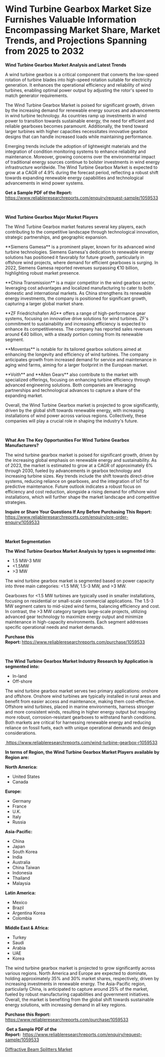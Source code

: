 <p><h1>Wind Turbine Gearbox Market Size Furnishes Valuable Information Encompassing Market Share, Market Trends, and Projections Spanning from 2025 to 2032</h1></p><p><strong>Wind Turbine Gearbox Market Analysis and Latest Trends</strong></p>
<p><p>A wind turbine gearbox is a critical component that converts the low-speed rotation of turbine blades into high-speed rotation suitable for electricity generation. It enhances the operational efficiency and reliability of wind turbines, enabling optimal power output by adjusting the rotor's speed to match generator requirements. </p><p>The Wind Turbine Gearbox Market is poised for significant growth, driven by the increasing demand for renewable energy sources and advancements in wind turbine technology. As countries ramp up investments in wind power to transition towards sustainable energy, the need for efficient and reliable gearboxes becomes paramount. Additionally, the trend toward larger turbines with higher capacities necessitates innovative gearbox designs that can handle increased loads while maintaining performance. </p><p>Emerging trends include the adoption of lightweight materials and the integration of condition monitoring systems to enhance reliability and maintenance. Moreover, growing concerns over the environmental impact of traditional energy sources continue to bolster investments in wind energy infrastructure worldwide. The Wind Turbine Gearbox Market is expected to grow at a CAGR of 4.9% during the forecast period, reflecting a robust shift towards expanding renewable energy capabilities and technological advancements in wind power systems.</p></p>
<p><strong>Get a Sample PDF of the Report:&nbsp;</strong> <a href="https://www.reliableresearchreports.com/enquiry/request-sample/1059533?utm_campaign=2215&utm_medium=2&utm_source=Github&utm_content=ia&utm_term=11042025&utm_id=wind-turbine-gearbox">https://www.reliableresearchreports.com/enquiry/request-sample/1059533</a></p>
<p>&nbsp;</p>
<p><strong>Wind Turbine Gearbox Major Market Players</strong></p>
<p><p>The Wind Turbine Gearbox market features several key players, each contributing to the competitive landscape through technological innovation, strategic partnerships, and geographic expansion. </p><p>**Siemens Gamesa** is a prominent player, known for its advanced wind turbine technologies. Siemens Gamesa's dedication to renewable energy solutions has positioned it favorably for future growth, particularly in offshore wind projects, where demand for efficient gearboxes is surging. In 2022, Siemens Gamesa reported revenues surpassing €10 billion, highlighting robust market presence.</p><p>**China Transmission** is a major competitor in the wind gearbox sector, leveraging cost advantages and localized manufacturing to cater to both domestic and international markets. As China strengthens its renewable energy investments, the company is positioned for significant growth, capturing a larger global market share.</p><p>**ZF Friedrichshafen AG** offers a range of high-performance gear systems, focusing on innovative drive solutions for wind turbines. ZF's commitment to sustainability and increasing efficiency is expected to enhance its competitiveness. The company has reported sales revenues around €40 billion, with a steady portion coming from its renewable segment.</p><p>**Moventas** is notable for its tailored gearbox solutions aimed at enhancing the longevity and efficiency of wind turbines. The company anticipates growth from increased demand for service and maintenance in aging wind farms, aiming for a larger footprint in the European market.</p><p>**Voith** and **Allen Gears** also contribute to the market with specialized offerings, focusing on enhancing turbine efficiency through advanced engineering solutions. Both companies are leveraging partnerships and technological advances to capture a share of the expanding market.</p><p>Overall, the Wind Turbine Gearbox market is projected to grow significantly, driven by the global shift towards renewable energy, with increasing installations of wind power across various regions. Collectively, these companies will play a crucial role in shaping the industry's future.</p></p>
<p>&nbsp;</p>
<p><strong>What Are The Key Opportunities For Wind Turbine Gearbox Manufacturers?</strong></p>
<p><p>The wind turbine gearbox market is poised for significant growth, driven by the increasing global emphasis on renewable energy and sustainability. As of 2023, the market is estimated to grow at a CAGR of approximately 6% through 2030, fueled by advancements in gearbox technology and increasing turbine sizes. Key trends include the shift towards direct-drive systems, reducing reliance on gearboxes, and the integration of IoT for predictive maintenance. Future outlook indicates a robust focus on efficiency and cost reduction, alongside a rising demand for offshore wind installations, which will further shape the market landscape and competitive strategies.</p></p>
<p><strong>Inquire or Share Your Questions If Any Before Purchasing This Report:</strong> <a href="https://www.reliableresearchreports.com/enquiry/pre-order-enquiry/1059533?utm_campaign=2215&utm_medium=2&utm_source=Github&utm_content=ia&utm_term=11042025&utm_id=wind-turbine-gearbox">https://www.reliableresearchreports.com/enquiry/pre-order-enquiry/1059533</a></p>
<p>&nbsp;</p>
<p><strong>Market Segmentation</strong></p>
<p><strong>The Wind Turbine Gearbox Market Analysis by types is segmented into:</strong></p>
<p><ul><li>1.5 MW-3 MW</li><li><1.5MW</li><li>>3 MW</li></ul></p>
<p><p>The wind turbine gearbox market is segmented based on power capacity into three main categories: <1.5 MW, 1.5-3 MW, and >3 MW. </p><p>Gearboxes for <1.5 MW turbines are typically used in smaller installations, focusing on residential or small-scale commercial applications. The 1.5-3 MW segment caters to mid-sized wind farms, balancing efficiency and cost. In contrast, the >3 MW category targets large-scale projects, utilizing advanced gear technology to maximize energy output and minimize maintenance in high-capacity environments. Each segment addresses specific operational needs and market demands.</p></p>
<p><strong>Purchase this Report:&nbsp;</strong><a href="https://www.reliableresearchreports.com/purchase/1059533?utm_campaign=2215&utm_medium=2&utm_source=Github&utm_content=ia&utm_term=11042025&utm_id=wind-turbine-gearbox">https://www.reliableresearchreports.com/purchase/1059533</a></p>
<p>&nbsp;</p>
<p><strong>The Wind Turbine Gearbox Market Industry Research by Application is segmented into:</strong></p>
<p><ul><li>In-land</li><li>Off-shore</li></ul></p>
<p><p>The wind turbine gearbox market serves two primary applications: onshore and offshore. Onshore wind turbines are typically installed in rural areas and benefit from easier access and maintenance, making them cost-effective. Offshore wind turbines, placed in marine environments, harness stronger and more consistent winds, resulting in higher energy output but requiring more robust, corrosion-resistant gearboxes to withstand harsh conditions. Both markets are critical for harnessing renewable energy and reducing reliance on fossil fuels, each with unique operational demands and design considerations.</p></p>
<p><a href="https://www.reliableresearchreports.com/wind-turbine-gearbox-r1059533?utm_campaign=2215&utm_medium=2&utm_source=Github&utm_content=ia&utm_term=11042025&utm_id=wind-turbine-gearbox">&nbsp;https://www.reliableresearchreports.com/wind-turbine-gearbox-r1059533</a></p>
<p><strong>In terms of Region, the Wind Turbine Gearbox Market Players available by Region are:</strong></p>
<p>
    <p> <strong> North America: </strong>
        <ul>
            <li>United States</li>
            <li>Canada</li>
        </ul>
        </p> 
    <p> <strong> Europe: </strong>
        <ul>
            <li>Germany</li>
            <li>France</li>
            <li>U.K.</li>
            <li>Italy</li>
            <li>Russia</li>
        </ul>
        </p> 
    <p> <strong> Asia-Pacific: </strong>
        <ul>
            <li>China</li>
            <li>Japan</li>
            <li>South Korea</li>
            <li>India</li>
            <li>Australia</li>
            <li>China Taiwan</li>
            <li>Indonesia</li>
            <li>Thailand</li>
            <li>Malaysia</li>
        </ul>
        </p> 
    <p> <strong> Latin America: </strong>
        <ul>
            <li>Mexico</li>
            <li>Brazil</li>
            <li>Argentina Korea</li>
            <li>Colombia</li>
        </ul>
        </p> 
    <p> <strong> Middle East & Africa: </strong>
        <ul>
            <li>Turkey</li>
            <li>Saudi</li>
            <li>Arabia</li>
            <li>UAE</li>
            <li>Korea</li>
        </ul>
    </p>
    </p>
<p><p>The wind turbine gearbox market is projected to grow significantly across various regions. North America and Europe are expected to dominate, holding approximately 35% and 30% market shares, respectively, driven by increasing investments in renewable energy. The Asia-Pacific region, particularly China, is anticipated to capture around 25% of the market, fueled by robust manufacturing capabilities and government initiatives. Overall, the market is benefiting from the global shift towards sustainable energy solutions, with increasing demand in all key regions.</p></p>
<p><strong>Purchase this Report: </strong><a href="https://www.reliableresearchreports.com/purchase/1059533?utm_campaign=2215&utm_medium=2&utm_source=Github&utm_content=ia&utm_term=11042025&utm_id=wind-turbine-gearbox">https://www.reliableresearchreports.com/purchase/1059533</a></p>
<p>&nbsp;<strong>Get a Sample PDF of the Report:&nbsp;&nbsp;</strong><a href="https://www.reliableresearchreports.com/enquiry/request-sample/1059533?utm_campaign=2215&utm_medium=2&utm_source=Github&utm_content=ia&utm_term=11042025&utm_id=wind-turbine-gearbox">https://www.reliableresearchreports.com/enquiry/request-sample/1059533</a></p>
<p><strong></strong></p>
<p><p><a href="https://github.com/kohushamudo3/Market-Research-Report-List-1/blob/main/diffractive-beam-splitters-market.md?utm_campaign=2215&utm_medium=2&utm_source=Github&utm_content=ia&utm_term=11042025&utm_id=wind-turbine-gearbox">Diffractive Beam Splitters Market</a></p></p>